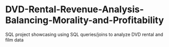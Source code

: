 # DVD-Rental-Revenue-Analysis-Balancing-Morality-and-Profitability
SQL project showcasing using SQL queries/joins to analyze DVD rental and film data
